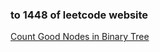 ### to 1448 of leetcode website

[Count Good Nodes in Binary Tree](https://leetcode-cn.com/problems/count-good-nodes-in-binary-tree/)